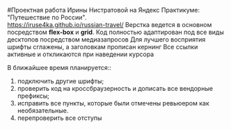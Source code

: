 #Проектная работа Ирины Нистратовой на Яндекс Практикуме: "Путешествие по России".  
https://iruse4ka.github.io/russian-travel/
Верстка ведется в основном посредством **flex-box** и **grid**.
Код полностью адаптирован под все виды десктопов посредством медиазапросов
Для лучшего восприятия шрифты сглажены, а заголовкам прописан кернинг
Все ссылки активные и откликаются при наведении курсора

В ближайшее время планируется::
1) подключить другие шрифты;
2) проверить код на кроссбраузерность и дописать все вендорные префиксы;
3) исправить все пункты, которые были отмечены ревьюером как необязательные.
4) перепроверить все отступы
